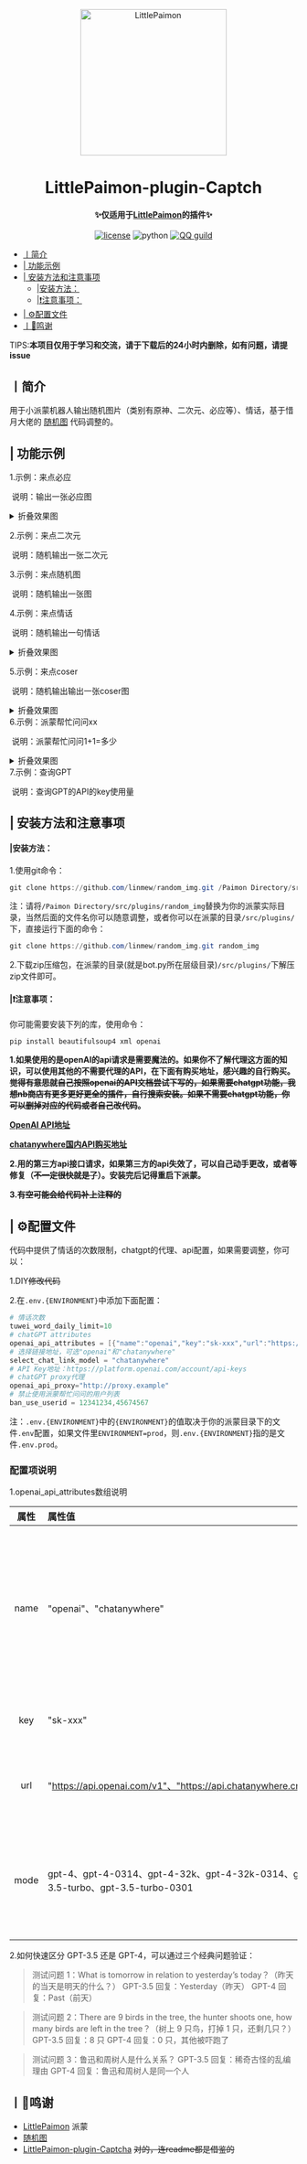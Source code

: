 <p align="center" >
  <a href="https://github.com/CMHopeSunshine/LittlePaimon/tree/nonebot2"><img src="https://s1.ax1x.com/2023/02/05/pS62DJK.png" width="256" height="256" alt="LittlePaimon"></a>
</p>
<h1 align="center">LittlePaimon-plugin-Captch</h1>
<h4 align="center">✨仅适用于<a href="https://github.com/CMHopeSunshine/LittlePaimon" target="_blank">LittlePaimon</a>的插件✨</h4>
<p align="center">
    <a href="https://cdn.jsdelivr.net/gh/CMHopeSunshine/LittlePaimon@master/LICENSE"><img src="https://img.shields.io/github/license/CMHopeSunshine/LittlePaimon" alt="license"></a>
    <img src="https://img.shields.io/badge/Python-3.8+-yellow" alt="python">
    <a href="https://qun.qq.com/qqweb/qunpro/share?_wv=3&_wwv=128&inviteCode=MmWrI&from=246610&biz=ka"><img src="https://img.shields.io/badge/QQ频道交流-尘世闲游-blue?style=flat-square" alt="QQ guild"></a>
</p>


  * [丨简介](#丨简介)
  * [| 功能示例](#-功能示例)
  * [| 安装方法和注意事项](#-安装方法和注意事项)
      * [|安装方法：](#安装方法)
      * [|❗注意事项：](#注意事项)
  * [| ⚙️配置文件](#-配置文件)
  * [丨💸鸣谢](#丨鸣谢)

  

TIPS:**本项目仅用于学习和交流，请于下载后的24小时内删除，如有问题，请提issue**

## 丨简介

用于小派蒙机器人输出随机图片（类别有原神、二次元、必应等）、情话，基于惜月大佬的 <a href="https://github.com/CMHopeSunshine/LittlePaimon/tree/nonebot2/Paimon_Plugins/random_img.py" target="_blank">随机图</a> 代码调整的。

## | 功能示例
1.示例：来点必应

​	说明：输出一张必应图
  <details>
    <summary>折叠效果图</summary>
    <img src="https://user-images.githubusercontent.com/43131361/233527991-b4f071f4-0153-40fe-917d-f9a04189269b.png" />
  </details>

2.示例：来点二次元

​	说明：随机输出一张二次元

3.示例：来点随机图

​	说明：随机输出一张图

4.示例：来点情话

​	说明：随机输出一句情话
  <details>
    <summary>折叠效果图</summary>
    <img src="https://user-images.githubusercontent.com/43131361/233527714-13a85838-58fc-4a16-89fd-22d6bbaedeb7.png" />
  </details>

5.示例：来点coser

​	说明：随机输出输出一张coser图
  <details>
    <summary>折叠效果图</summary>
    <img src="https://user-images.githubusercontent.com/43131361/233527490-e979b6c2-cd2e-496c-b433-585219d5264c.png" />
  </details>
6.示例：派蒙帮忙问问xx

​	说明：派蒙帮忙问问1+1=多少
  <details>
    <summary>折叠效果图</summary>
    <img src="https://user-images.githubusercontent.com/43131361/233526559-bcfb1743-33f3-49ff-a033-f80718268f56.png" />
  </details>
7.示例：查询GPT

​	说明：查询GPT的API的key使用量

## | 安装方法和注意事项
#### |安装方法：

1.使用git命令：

```powershell
git clone https://github.com/linmew/random_img.git /Paimon Directory/src/plugins/random_img
```

注：请将``/Paimon Directory/src/plugins/random_img``替换为你的派蒙实际目录，当然后面的文件名你可以随意调整，或者你可以在派蒙的目录``/src/plugins/``下，直接运行下面的命令：

```powershell
git clone https://github.com/linmew/random_img.git random_img
```

2.下载zip压缩包，在派蒙的目录(就是bot.py所在层级目录)``/src/plugins/``下解压zip文件即可。

#### |❗注意事项：

你可能需要安装下列的库，使用命令：

```powershell
pip install beautifulsoup4 xml openai
```



**1.如果使用的是openAI的api请求是需要魔法的。如果你不了解代理这方面的知识，可以使用其他的不需要代理的API，在下面有购买地址，感兴趣的自行购买。~~觉得有意思就自己按照openai的API文档尝试下写的，如果需要chatgpt功能，我想nb商店有更多更好更全的插件，自行搜索安装。如果不需要chatgpt功能，你可以删掉对应的代码或者自己改代码~~。**

**[OpenAI API地址](https://platform.openai.com/account/api-keys)**

**[chatanywhere国内API购买地址](https://peiqishop.me/)**

**2.用的第三方api接口请求，如果第三方的api失效了，可以自己动手更改，或者等修复（~~不一定很快就是了~~）。安装完后记得重启下派蒙。**

**3.~~有空可能会给代码补上注释的~~**

## | ⚙️配置文件

代码中提供了情话的次数限制，chatgpt的代理、api配置，如果需要调整，你可以：

1.DIY~~修改代码~~

2.在`.env.{ENVIRONMENT}`中添加下面配置：

```powershell
# 情话次数
tuwei_word_daily_limit=10
# chatGPT attributes
openai_api_attributes = [{"name":"openai","key":"sk-xxx","url":"https://api.openai.com/v1","model":"gpt-4"},{"name":"chatanywhere","key":"sk-xxx","url":"https://api.chatanywhere.cn/v1","model":"gpt-3.5-turbo"}]
# 选择链接地址，可选"openai"和"chatanywhere"
select_chat_link_model = "chatanywhere"
# API Key地址：https://platform.openai.com/account/api-keys
# chatGPT proxy代理
openai_api_proxy="http://proxy.example"
# 禁止使用派蒙帮忙问问的用户列表
ban_use_userid = 12341234,45674567
```

注：``.env.{ENVIRONMENT}``中的`{ENVIRONMENT}`的值取决于你的派蒙目录下的文件`.env`配置，如果文件里`ENVIRONMENT=prod`，则`.env.{ENVIRONMENT}`指的是文件`.env.prod`。

<h3>配置项说明</h3>

1.openai_api_attributes数组说明

| 属性 | 属性值 | 说明 |
|:-----:|:-----|:-----|
| name | "openai"、"chatanywhere" |除了这两个配置，你可以使用其他第三方的API，请查看提供方的API使用文档，按照openai_api_attributes数组格式添加。但是第三方的key用量查询部分的代码需要你自己调整下。**请注意配置项select_chat_link_model的值要和name属性值对应。**|
| key | "sk-xxx" |填入API的key，openai的API Key地址：[API keys - OpenAI API](https://platform.openai.com/account/api-keys)。第三方的请自行查询。|
| url | "https://api.openai.com/v1"、"https://api.chatanywhere.cn/v1" |api的请求地址，代码里openai库会自行拼接url后面的请求参数，第三方的请自行询问请求地址，以及是否需要代理访问。|
| mode | gpt-4、gpt-4-0314、gpt-4-32k、gpt-4-32k-0314、gpt-3.5-turbo、gpt-3.5-turbo-0301 |选择使用的模型，由于用的是chat功能，所以属性值是gpt-4, gpt-4-0314, gpt-4-32k, gpt-4-32k-0314, gpt-3.5-turbo, gpt-3.5-turbo-0301这些可选的，具体的请访问[Models - OpenAI API](https://platform.openai.com/docs/models/model-endpoint-compatibility)|

2.如何快速区分 GPT-3.5 还是 GPT-4，可以通过三个经典问题验证：

> 测试问题 1：What is tomorrow in relation to yesterday’s today？（昨天的当天是明天的什么？）
> GPT-3.5 回复：Yesterday（昨天）
> GPT-4 回复：Past（前天）

> 测试问题 2：There are 9 birds in the tree, the hunter shoots one, how many birds are left in the tree？（树上 9 只鸟，打掉 1 只，还剩几只？）
> GPT-3.5 回复：8 只
> GPT-4 回复：0 只，其他被吓跑了

>测试问题 3：鲁迅和周树人是什么关系？
>GPT-3.5 回复：稀奇古怪的乱编理由
>GPT-4 回复：鲁迅和周树人是同一个人

## 丨💸鸣谢

* <a href="https://github.com/CMHopeSunshine/LittlePaimon" target="_blank">LittlePaimon</a> 派蒙
* <a href="https://github.com/CMHopeSunshine/LittlePaimon/tree/nonebot2/Paimon_Plugins/random_img.py" target="_blank">随机图</a>
* <a href="https://github.com/forchannot/LittlePaimon-plugin-Captcha/" target="_blank">LittlePaimon-plugin-Captcha</a> ~~对的，连readme都是借鉴的~~
